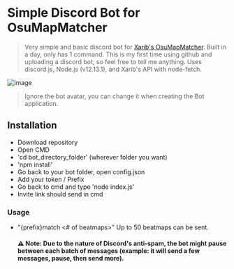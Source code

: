 # Simple Discord Bot for OsuMapMatcher

>Very simple and basic discord bot for [Xarib's OsuMapMatcher](https://github.com/Xarib/OsuMapMatcher). Built in a day, only has 1 command. This is my first time using github and 
>uploading a discord bot, so feel free to tell me anything. Uses discord.js, Node.js (v12.13.1), and Xarib's API with node-fetch.

![image](https://user-images.githubusercontent.com/79728151/109368130-b215d900-785d-11eb-979d-437b8e1f22f7.png)
> Ignore the bot avatar, you can change it when creating the Bot application.

## Installation
- Download repository
- Open CMD
- 'cd bot_directory_folder' (wherever folder you want)
- 'npm install'
- Go back to your bot folder, open config.json
- Add your token / Prefix
- Go back to cmd and type 'node index.js'
- Invite link should send in cmd

### Usage
- "{prefix}match <beatmap link or id> <# of beatmaps>" Up to 50 beatmaps can be sent.
  #### :warning: Note: Due to the nature of Discord's anti-spam, the bot might pause between each batch of messages (example: it will send a few messages, pause, then send more).
  

